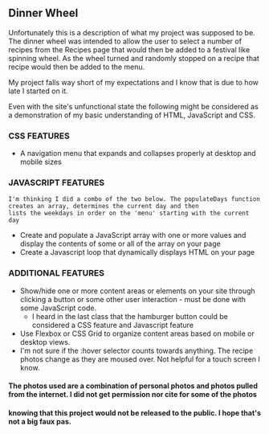 ## Dinner Wheel

Unfortunately this is a description of what my project was supposed to be. The dinner wheel
was intended to allow the user to select a number of recipes from the Recipes page that would
then be added to a festival like spinning wheel. As the wheel turned and randomly stopped on a recipe
that recipe would then be added to the menu.

My project falls way short of my expectations and I know that is due to how late I started on it.

Even with the site's unfunctional state the following might be considered as a demonstration of my 
basic understanding of HTML, JavaScript and CSS.

### CSS FEATURES
- A navigation menu that expands and collapses properly at desktop and mobile sizes

### JAVASCRIPT FEATURES
    I'm thinking I did a combo of the two below. The populateDays function creates an array, determines the current day and then  
    lists the weekdays in order on the 'menu' starting with the current day
- Create and populate a JavaScript array with one or more values and display the contents of some or all of the array on your page
- Create a Javascript loop that dynamically displays HTML on your page

### ADDITIONAL FEATURES
- Show/hide one or more content areas or elements on your site through clicking a button or some other user interaction - must be done with some JavaScript code.
    - I heard in the last class that the hamburger button could be considered a CSS feature and Javascript feature
- Use Flexbox or CSS Grid to organize content areas based on mobile or desktop views.
- I'm not sure if the :hover selector counts towards anything. The recipe photos change as they are moused over. Not helpful for a touch screen I know.


#### The photos used are a combination of personal photos and photos pulled from the internet. I did not get permission nor cite for some of the photos
#### knowing that this project would not be released to the public. I hope that's not a big faux pas.
